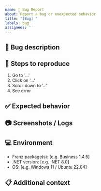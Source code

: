 ```yaml
---
name: 🐛 Bug Report
about: Report a bug or unexpected behavior
title: "[Bug] "
labels: bug
assignees: ''
---
```


## 🐞 Bug description
<!-- A clear and concise description of what the bug is -->

## 🔄 Steps to reproduce
1. Go to '...'
2. Click on '...'
3. Scroll down to '...'
4. See error

## ✅ Expected behavior
<!-- A clear and concise description of what you expected to happen -->

## 📷 Screenshots / Logs
<!-- If applicable, add screenshots or log snippets -->

## 💻 Environment
- Franz package(s): [e.g. Business 1.4.5]
- .NET version: [e.g. .NET 8.0]
- OS: [e.g. Windows 11 / Ubuntu 22.04]

## 📋 Additional context
<!-- Add any other context about the problem here -->
